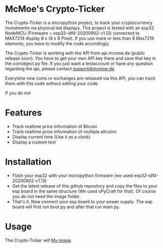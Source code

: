# McMoe's Crypto-Ticker

The Crypto-Ticker is a micropython project, to track your cryptocurrency investments via physical led displays.
This project is tested with an esp32 NodeMCU (Firmware = esp32-idf4-20200902-v1.13) connected to MAX7219 display 8 x (8 x 8 Pixel). If you use more or less than 8 Max7219 elements, you have to modify the code accordingly.

The Crypto-Ticker is working with the API from api.mcmoe.de (public release soon). You have to get your own API key there and save that key in the coinobject.py file. If you just want a testaccount or have any question regarding the api, please contact support@mcmoe.de.

Everytime new coins or exchanges are released via this API, you can track them with this code without editing your code.

If you do not 

# Features

- Track realtime price information of Bitcoin
- Track realtime price information of multiple altcoins
- Display current time (Use it as a clock)
- Display a custom text


# Installation

- Flash your esp32 with your micropython firmware (we used esp32-idf4-20200902-v1.13)
- Get the latest release of this github repository and copy the files to your esp board in the same structure (We used uPyCraft for that). Of course you do not need the image folder.
- That's it. Now connect your esp board to your power supply. The esp board will first run boot.py and after that run main.py.


# Usage

The Crypto-Ticker will 
[My image](https://github.com/McMoes/Crypto-Ticker/tree/main/img/20210330_000034.jpg)
